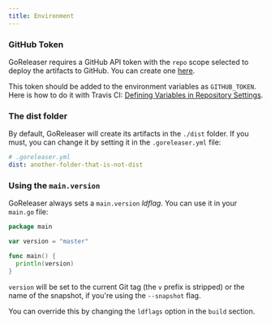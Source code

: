 ```yaml
---
title: Environment
---
```


### GitHub Token

GoReleaser requires a GitHub API token with the `repo` scope selected to
deploy the artifacts to GitHub.
You can create one [here](https://github.com/settings/tokens/new).

This token should be added to the environment variables as `GITHUB_TOKEN`.
Here is how to do it with Travis CI:
[Defining Variables in Repository Settings](https://docs.travis-ci.com/user/environment-variables/#Defining-Variables-in-Repository-Settings).

### The dist folder

By default, GoReleaser will create its artifacts in the `./dist` folder.
If you must, you can change it by setting it in the `.goreleaser.yml` file:


```yaml
# .goreleaser.yml
dist: another-folder-that-is-not-dist
```

### Using the `main.version`

GoReleaser always sets a `main.version` *ldflag*.
You can use it in your `main.go` file:

```go
package main

var version = "master"

func main() {
  println(version)
}
```

`version` will be set to the current Git tag (the `v` prefix is stripped) or the name of
the snapshot, if you're using the `--snapshot` flag.

You can override this by changing the `ldflags` option in the `build` section.
